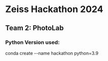 # Zeiss Hackathon 2024
## Team 2: PhotoLab

### Python Version used:
conda create --name hackathon python=3.9